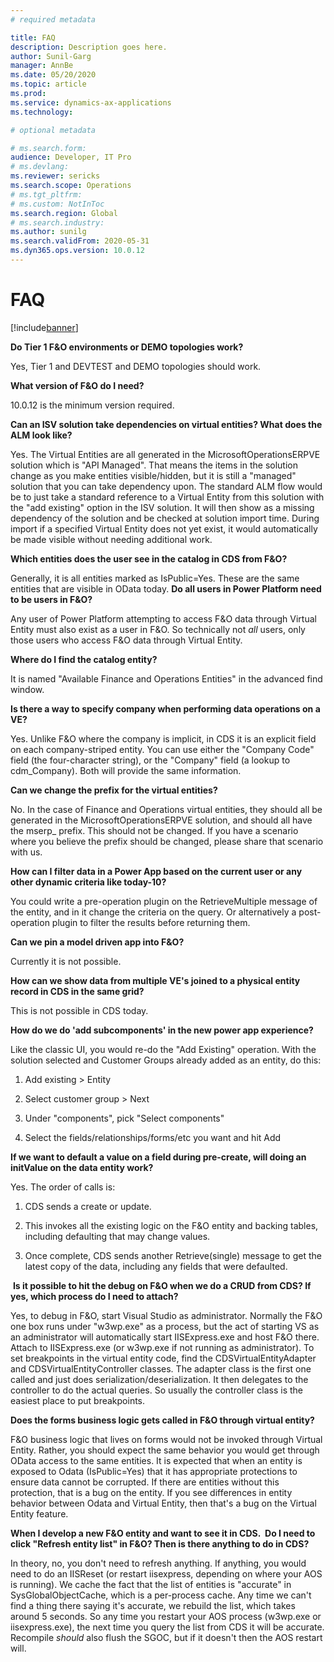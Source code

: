 ```yaml
---
# required metadata

title: FAQ
description: Description goes here.
author: Sunil-Garg
manager: AnnBe
ms.date: 05/20/2020
ms.topic: article
ms.prod:
ms.service: dynamics-ax-applications
ms.technology: 

# optional metadata

# ms.search.form:
audience: Developer, IT Pro
# ms.devlang: 
ms.reviewer: sericks
ms.search.scope: Operations
# ms.tgt_pltfrm: 
# ms.custom: NotInToc
ms.search.region: Global
# ms.search.industry:
ms.author: sunilg
ms.search.validFrom: 2020-05-31
ms.dyn365.ops.version: 10.0.12
---
```


# FAQ

[!include[banner](../includes/banner.md)]

**Do Tier 1 F&O environments or DEMO topologies work?**

Yes, Tier 1 and DEVTEST and DEMO topologies should work.

**What version of F&O do I need?**

10.0.12 is the minimum version required.

**Can an ISV solution take dependencies on virtual entities? What does the ALM look like?**

Yes. The Virtual Entities are all generated in the MicrosoftOperationsERPVE solution which is "API Managed". That means the items in the solution change as you make entities visible/hidden, but it is still a "managed" solution that you can take dependency upon. The standard ALM flow would be to just take a standard reference to a Virtual Entity from this solution with the "add existing" option
in the ISV solution. It will then show as a missing dependency of the solution and be checked at solution import time. During import if a specified Virtual Entity does not yet exist, it would automatically be made visible without needing additional work.

**Which entities does the user see in the catalog in CDS from F&O?**

Generally, it is all entities marked as IsPublic=Yes. These are the same entities that are visible in OData today.
**Do all users in Power Platform need to be users in F&O?**

Any user of Power Platform attempting to access F&O data through Virtual Entity must also exist as a user in F&O. So technically not *all* users, only those users who access F&O data through Virtual Entity.

**Where do I find the catalog entity?**

It is named "Available Finance and Operations Entities" in the advanced find window.

**Is there a way to specify company when performing data operations on a VE?**

Yes. Unlike F&O where the company is implicit, in CDS it is an explicit field on each company-striped entity. You can use either the "Company Code" field (the four-character string), or the "Company" field (a lookup to cdm_Company). Both will provide the same information.

**Can we change the prefix for the virtual entities?**

No. In the case of Finance and Operations virtual entities, they should all be generated in the MicrosoftOperationsERPVE solution, and should all have the mserp\_ prefix. This should not be changed. If you have a scenario where you believe the prefix should be changed, please share that scenario with us.

**How can I filter data in a Power App based on the current user or any other
dynamic criteria like today-10?**

You could write a pre-operation plugin on the RetrieveMultiple message of the entity, and in it change the criteria on the query. Or alternatively a post-operation plugin to filter the results before returning them.

**Can we pin a model driven app into F&O?**

Currently it is not possible.

**How can we show data from multiple VE's joined to a physical entity record in CDS in the same grid?**

This is not possible in CDS today.

**How do we do 'add subcomponents' in the new power app experience?**

Like the classic UI, you would re-do the "Add Existing" operation. With the solution selected and Customer Groups already added as an entity, do this:

1.  Add existing \> Entity

2.  Select customer group \> Next

3.  Under "components", pick "Select components"

4.  Select the fields/relationships/forms/etc you want and hit Add

**If we want to default a value on a field during pre-create, will doing an initValue on the data entity work?**

Yes. The order of calls is:

1.  CDS sends a create or update.

2.  This invokes all the existing logic on the F&O entity and backing tables,
    including defaulting that may change values.

3.  Once complete, CDS sends another Retrieve(single) message to get the latest
    copy of the data, including any fields that were defaulted.

 **Is it possible to hit the debug on F&O when we do a CRUD from CDS? If yes, which process do I need to attach?**

Yes, to debug in F&O, start Visual Studio as administrator. Normally the F&O one box runs under "w3wp.exe" as a process, but the act of starting VS as an administrator will automatically start IISExpress.exe and host F&O there. Attach to IISExpress.exe (or w3wp.exe if not running as administrator). To set breakpoints in the virtual entity code, find the CDSVirtualEntityAdapter and CDSVirtualEntityController classes. The adapter class is the first one called and just does serialization/deserialization. It then delegates to the controller to do the actual queries. So usually the controller class is the easiest place to put breakpoints.

**Does the forms business logic gets called in F&O through virtual entity?**

F&O business logic that lives on forms would not be invoked through Virtual Entity. Rather, you should expect the same behavior you would get through OData access to the same entities. It is expected that when an entity is exposed to Odata (IsPublic=Yes) that it has appropriate protections to ensure data cannot be corrupted. If there are entities without this protection, that is a bug on the entity. If you see differences in entity behavior between Odata and Virtual Entity, then that's a bug on the Virtual Entity feature.

**When I develop a new F&O entity and want to see it in CDS.  Do I need to click "Refresh entity list" in F&O? Then is there anything to do in CDS?**

In theory, no, you don't need to refresh anything. If anything, you would need to do an IISReset (or restart iisexpress, depending on where your AOS is running). We cache the fact that the list of entities is "accurate" in SysGlobalObjectCache, which is a per-process cache. Any time we can't find a thing there saying it's accurate, we rebuild the list, which takes around 5 seconds. So any time you restart your AOS process (w3wp.exe or iisexpress.exe), the next time you query the list from CDS it will be accurate. Recompile
*should* also flush the SGOC, but if it doesn't then the AOS restart will.
